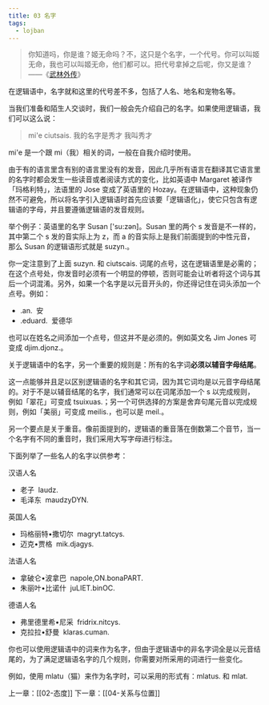 ```yaml
---
title: 03 名字
tags:
  - lojban
---
```

> 你知道吗，你是谁？姬无命吗？不，这只是个名字，一个代号。你可以叫姬无命，我也可以叫姬无命，他们都可以。把代号拿掉之后呢，你又是谁？
> ——《[武林外传](https://youtu.be/2mOCbJjmv58?si=oiEo_lbQcPdZ0IsY)》

在逻辑语中，名字就和这里的代号差不多，包括了人名、地名和宠物名等。

当我们准备和陌生人交谈时，我们一般会先介绍自己的名字。如果使用逻辑语，我们可以这么说：

> mi'e ciutsais.
> 我的名字是秀才
> 我叫秀才

mi'e 是一个跟 mi（我）相关的词，一般在自我介绍时使用。

由于有的语言里含有别的语言里没有的发音，因此几乎所有语言在翻译其它语言里的名字时都会发生一些读音或者阅读方式的变化，比如英语中 Margaret 被译作「玛格利特」，法语里的 Jose 变成了英语里的 Hozay。在逻辑语中，这种现象仍然不可避免，所以将名字引入逻辑语时首先应该要「逻辑语化」，使它只包含有逻辑语的字母，并且要遵循逻辑语的发音规则。

举个例子：英语里的名字 Susan ['su:zən]。Susan 里的两个 s 发音是不一样的，其中第二个 s 发的音实际上为 z，而 a 的音实际上是我们前面提到的中性元音，那么 Susan 的逻辑语形式就是 suzyn.。

你一定注意到了上面 suzyn. 和 ciutscais. 词尾的点号，这在逻辑语里是必需的；在这个点号处，你发音时必须有一个明显的停顿，否则可能会让听者将这个词与其后一个词混淆。另外，如果一个名字是以元音开头的，你还得记住在词头添加一个点号。例如：

- .an.  安
- .eduard.  爱德华

也可以在姓名之间添加一个点号，但这并不是必须的。例如英文名 Jim Jones 可变成 djim.djonz.。

关于逻辑语中的名字，另一个重要的规则是：所有的名字词**必须以辅音字母结尾**。

这一点能够并且足以区别逻辑语的名字和其它词，因为其它词均是以元音字母结尾的。对于不是以辅音结尾的名字，我们通常可以在词尾添加一个 s 以完成规则，例如「翠花」可变成 tsuixuas.；另一个可供选择的方案是舍弃句尾元音以完成规则，例如「美丽」可变成 meilis.，也可以是 meil.。

另一个要点是关于重音。像前面提到的，逻辑语的重音落在倒数第二个音节，当一个名字有不同的重音时，我们采用大写字母进行标注。

下面列举了一些名人的名字以供参考：

汉语人名

- 老子  laudz.
- 毛泽东  maudzyDYN.

英国人名

- 玛格丽特•撒切尔  magryt.tatcys.
- 迈克•贾格  mik.djagys.

法语人名

- 拿破仑•波拿巴  napole,ON.bonaPART.
- 朱丽叶•比诺什  juLIET.binOC.

德语人名

- 弗里德里希•尼采  fridrix.nitcys.
- 克拉拉•舒曼  klaras.cuman.

你也可以使用逻辑语中的词来作为名字，但由于逻辑语中的非名字词全是以元音结尾的，为了满足逻辑语名字的几个规则，你需要对所采用的词进行一些变化。

例如，使用 mlatu（猫）来作为名字时，可以采用的形式有：mlatus. 和 mlat.

上一章：[[02-态度]]
下一章：[[04-关系与位置]]